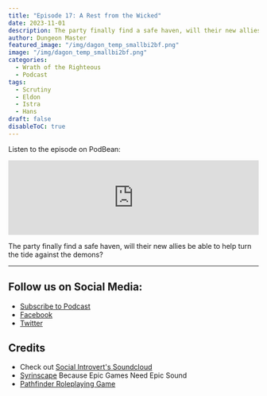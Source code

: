 ```yaml
---
title: "Episode 17: A Rest from the Wicked"
date: 2023-11-01
description: The party finally find a safe haven, will their new allies be able to help turn the tide against the demons?
author: Dungeon Master
featured_image: "/img/dagon_temp_smallbi2bf.png"
image: "/img/dagon_temp_smallbi2bf.png"
categories:
  - Wrath of the Righteous
  - Podcast
tags:
  - Scrutiny
  - Eldon
  - Istra
  - Hans
draft: false
disableToC: true
---
```


Listen to the episode on PodBean:
<iframe title="Episode 17: A Rest from the Wicked" allowtransparency="true" height="150" width="100%" style="border: none; min-width: min(100%, 430px);height:150px;" scrolling="no" data-name="pb-iframe-player" src="https://www.podbean.com/player-v2/?from=embed&i=7rnxs-14e2e97-pb&share=1&download=1&fonts=Arial&skin=1&font-color=auto&rtl=0&logo_link=episode_page&btn-skin=7&size=150" loading="lazy"></iframe>

<!-- https://www.podbean.com/ew/pb-49suk-105448b --> 

The party finally find a safe haven, will their new allies be able to help turn the tide against the demons?

--------------------------
## Follow us on Social Media: 
- [Subscribe to Podcast](https://feed.podbean.com/dragonsnotincluded/feed.xml)
- [Facebook](https://www.facebook.com/Dragons-Not-Included-Podcast-103097024812637)
- [Twitter](https://twitter.com/PodcastDragons)

## Credits
- Check out [Social Introvert's Soundcloud]
- [Syrinscape] Because Epic Games Need Epic Sound
- [Pathfinder Roleplaying Game]

[Social Introvert's Soundcloud]: https://soundcloud.com/user-520878457
[Syrinscape]: https://syrinscape.com/attributions/?id=17&id=153&id=1087&id=131
[Pathfinder Roleplaying Game]: https://paizo.com/pathfinder
